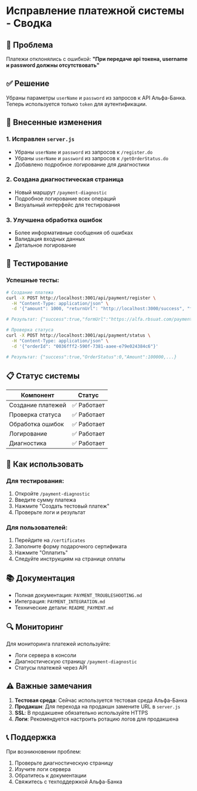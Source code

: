 # Исправление платежной системы - Сводка

## 🎯 Проблема

Платежи отклонялись с ошибкой: **"При передаче api токена, username и password должны отсутствовать"**

## ✅ Решение

Убраны параметры `userName` и `password` из запросов к API Альфа-Банка. Теперь используется только `token` для аутентификации.

## 🔧 Внесенные изменения

### 1. Исправлен `server.js`

- Убраны `userName` и `password` из запросов к `/register.do`
- Убраны `userName` и `password` из запросов к `/getOrderStatus.do`
- Добавлено подробное логирование для диагностики

### 2. Создана диагностическая страница

- Новый маршрут `/payment-diagnostic`
- Подробное логирование всех операций
- Визуальный интерфейс для тестирования

### 3. Улучшена обработка ошибок

- Более информативные сообщения об ошибках
- Валидация входных данных
- Детальное логирование

## 🧪 Тестирование

### Успешные тесты:

```bash
# Создание платежа
curl -X POST http://localhost:3001/api/payment/register \
  -H "Content-Type: application/json" \
  -d '{"amount": 1000, "returnUrl": "http://localhost:3000/success", "failUrl": "http://localhost:3000/cancel", "description": "test"}'

# Результат: {"success":true,"formUrl":"https://alfa.rbsuat.com/payment/merchants/ecom2/payment_ru.html?mdOrder=...","orderId":"...","orderNumber":"..."}

# Проверка статуса
curl -X POST http://localhost:3001/api/payment/status \
  -H "Content-Type: application/json" \
  -d '{"orderId": "0036fff2-590f-7381-aaee-e79e024384c6"}'

# Результат: {"success":true,"OrderStatus":0,"Amount":100000,...}
```

## 📋 Статус системы

| Компонент         | Статус      |
| ----------------- | ----------- |
| Создание платежей | ✅ Работает |
| Проверка статуса  | ✅ Работает |
| Обработка ошибок  | ✅ Работает |
| Логирование       | ✅ Работает |
| Диагностика       | ✅ Работает |

## 🚀 Как использовать

### Для тестирования:

1. Откройте `/payment-diagnostic`
2. Введите сумму платежа
3. Нажмите "Создать тестовый платеж"
4. Проверьте логи и результат

### Для пользователей:

1. Перейдите на `/certificates`
2. Заполните форму подарочного сертификата
3. Нажмите "Оплатить"
4. Следуйте инструкциям на странице оплаты

## 📚 Документация

- Полная документация: `PAYMENT_TROUBLESHOOTING.md`
- Интеграция: `PAYMENT_INTEGRATION.md`
- Технические детали: `README_PAYMENT.md`

## 🔍 Мониторинг

Для мониторинга платежей используйте:

- Логи сервера в консоли
- Диагностическую страницу `/payment-diagnostic`
- Статусы платежей через API

## ⚠️ Важные замечания

1. **Тестовая среда**: Сейчас используется тестовая среда Альфа-Банка
2. **Продакшн**: Для перехода на продакшн замените URL в `server.js`
3. **SSL**: В продакшене обязательно используйте HTTPS
4. **Логи**: Рекомендуется настроить ротацию логов для продакшена

## 📞 Поддержка

При возникновении проблем:

1. Проверьте диагностическую страницу
2. Изучите логи сервера
3. Обратитесь к документации
4. Свяжитесь с техподдержкой Альфа-Банка
